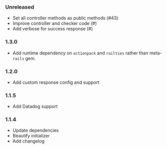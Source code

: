 ### Unreleased

- Set all controller methods as public methods (#43)
- Improve controller and checker code (#)
- Add verbose for success response (#)

### 1.3.0

- Add runtime dependency on `actionpack` and `railties` rather than meta-`rails` gem.

### 1.2.0

- Add custom response config and support

### 1.1.5

- Add Datadog support

### 1.1.4

- Update dependencies
- Beautify initializer
- Add changelog

